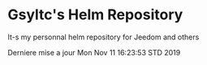 # Gsyltc's Helm Repository

It-s my personnal helm repository for Jeedom and others

Derniere mise a jour Mon Nov 11 16:23:53 STD 2019
